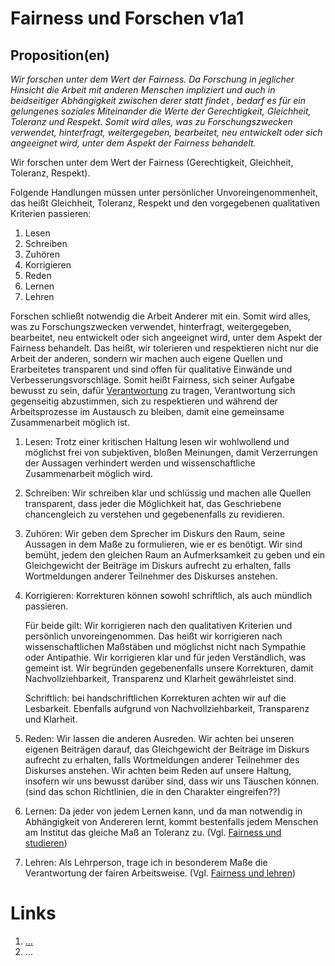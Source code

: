 <!---
   NAME - The NAME of this project is:
ethos

  FILE - The FILENAME of the current file is:
/v1a1.md

  CREATION - This project was CREATED on:
2017-01-28-16:15:00 UTC

  MODIFICATION - This project was last MODIFIED on:
2017-01-28-16:15:00 UTC

  VERSION - The current VERSION of this project is:
<git-commit-hash>-2017-01-28-16:15:00 UTC

  CREATOR(S) - This project was CREATED by:
Michael Czechowski, Martin Maga

  CONTACT - You can CONTACT the creator(s) or developer(s) of this project at:
E-Mail: mail@martinmaga.de

  COPYRIGHT - The COPYRIGHT holder of this project is:
COPYRIGHT (c) 2016 Martin Maga

  LICENSE - This project is LICENSED under the following license:
Martin Maga 2016 CC BY-SA 4.0 https://creativecommons.org

  SUBFILE – This is a SUBFILE! For more INFORMATION on this project go to:
/README.md
--->

# Fairness und Forschen v1a1
## Proposition(en)

*Wir forschen unter dem Wert der Fairness. Da Forschung in jeglicher Hinsicht die Arbeit mit anderen Menschen impliziert und auch in beidseitiger Abhängigkeit zwischen derer statt findet , bedarf es für ein gelungenes soziales Miteinander die Werte der Gerechtigkeit, Gleichheit, Toleranz und Respekt. Somit wird alles, was zu Forschungszwecken verwendet, hinterfragt, weitergegeben, bearbeitet, neu entwickelt oder sich angeeignet wird, unter dem Aspekt der Fairness behandelt.*

Wir forschen unter dem Wert der Fairness (Gerechtigkeit, Gleichheit, Toleranz, Respekt).

Folgende Handlungen müssen unter persönlicher Unvoreingenommenheit, das heißt Gleichheit, Toleranz, Respekt und den vorgegebenen qualitativen Kriterien passieren:
1. Lesen
2. Schreiben
3. Zuhören
4. Korrigieren
5. Reden
6. Lernen
7. Lehren

Forschen schließt notwendig die Arbeit Anderer mit ein. Somit wird alles, was zu Forschungszwecken verwendet, hinterfragt, weitergegeben, bearbeitet, neu entwickelt oder sich angeeignet wird, unter dem Aspekt der Fairness behandelt. Das heißt, wir tolerieren und respektieren nicht nur die Arbeit der anderen, sondern wir machen auch eigene Quellen und Erarbeitetes transparent und sind offen für qualitative Einwände und Verbesserungsvorschläge. Somit heißt Fairness, sich seiner Aufgabe bewusst zu sein, dafür [Verantwortung](../values/v6_responsibility.md) zu tragen, Verantwortung sich gegenseitig abzustimmen, sich zu respektieren und während der Arbeitsprozesse im Austausch zu bleiben, damit eine gemeinsame Zusammenarbeit möglich ist.

1. Lesen: Trotz einer kritischen Haltung lesen wir wohlwollend und möglichst frei von subjektiven, bloßen Meinungen, damit Verzerrungen der Aussagen verhindert werden und wissenschaftliche Zusammenarbeit möglich wird.
2. Schreiben: Wir schreiben klar und schlüssig und machen alle Quellen transparent, dass jeder die Möglichkeit hat, das Geschriebene chancengleich zu verstehen und gegebenenfalls zu revidieren.
3. Zuhören: Wir geben dem Sprecher im Diskurs den Raum, seine Aussagen in dem Maße zu formulieren, wie er es benötigt. Wir sind bemüht, jedem den gleichen Raum an Aufmerksamkeit zu geben und ein Gleichgewicht der Beiträge im Diskurs aufrecht zu erhalten, falls Wortmeldungen anderer Teilnehmer des Diskurses anstehen.
4. Korrigieren: Korrekturen können sowohl schriftlich, als auch mündlich passieren.

   Für beide gilt: Wir korrigieren nach den qualitativen Kriterien und persönlich unvoreingenommen. Das heißt wir korrigieren nach wissenschaftlichen Maßstäben und möglichst nicht nach Sympathie oder Antipathie. Wir korrigieren klar und für jeden Verständlich, was gemeint ist. Wir begründen gegebenenfalls unsere Korrekturen, damit Nachvollziehbarkeit, Transparenz und Klarheit gewährleistet sind.

   Schriftlich: bei handschriftlichen Korrekturen achten wir auf die Lesbarkeit. Ebenfalls aufgrund von Nachvollziehbarkeit, Transparenz und Klarheit.
5. Reden: Wir lassen die anderen Ausreden. Wir achten bei unseren eigenen Beiträgen darauf, das Gleichgewicht der Beiträge im Diskurs aufrecht zu erhalten, falls Wortmeldungen anderer Teilnehmer des Diskurses anstehen. Wir achten beim Reden auf unsere Haltung, insofern wir uns bewusst darüber sind, dass wir uns Täuschen können.  (sind das schon Richtlinien, die in den Charakter eingreifen??)
6. Lernen: Da jeder von jedem Lernen kann, und da man notwendig in Abhängigkeit von Andereren lernt, kommt bestenfalls jedem Menschen am Institut das gleiche Maß an Toleranz zu. (Vgl. [Fairness und studieren](v1a4.md))
7. Lehren: Als Lehrperson, trage ich in besonderem Maße die Verantwortung der fairen Arbeitsweise. (Vgl. [Fairness und lehren](v1a2.md))






# Links
  1. […](…)
  2. …

